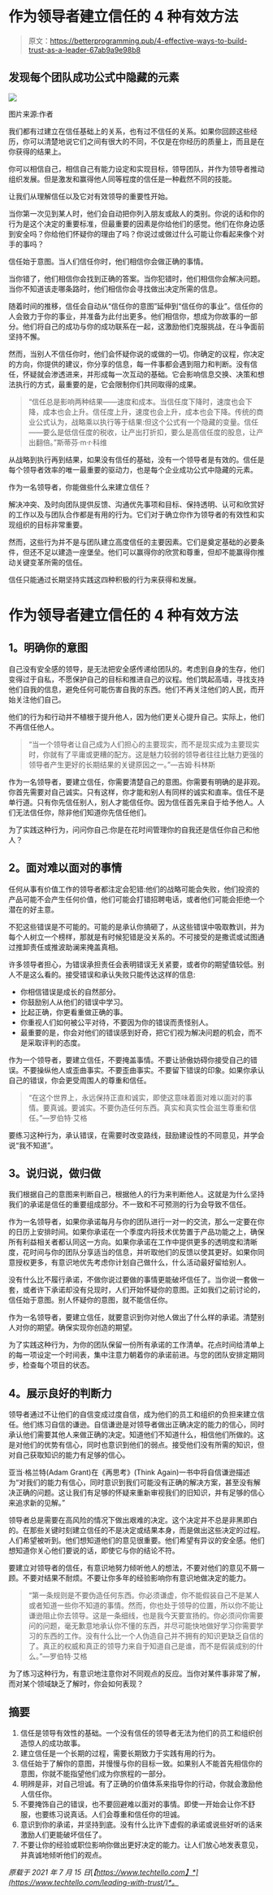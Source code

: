 # 作为领导者建立信任的 4 种有效方法

> 原文：<https://betterprogramming.pub/4-effective-ways-to-build-trust-as-a-leader-67ab9a9e98b8>

## 发现每个团队成功公式中隐藏的元素

![](img/10019bd9b6028dd98b6c5fb794f82809.png)

图片来源:作者

我们都有过建立在信任基础上的关系，也有过不信任的关系。如果你回顾这些经历，你可以清楚地说它们之间有很大的不同，不仅是在你经历的质量上，而且是在你获得的结果上。

你可以相信自己，相信自己有能力设定和实现目标，领导团队，并作为领导者推动组织发展。但是激发和赢得他人同等程度的信任是一种截然不同的技能。

让我们从理解信任以及它对有效领导的重要性开始。

当你第一次见到某人时，他们会自动把你列入朋友或敌人的类别。你说的话和你的行为是这个决定的重要标准，但最重要的因素是你给他们的感觉。他们在你身边感到安全吗？你给他们怀疑你的理由了吗？你说过或做过什么可能让你看起来像个对手的事吗？

信任始于意图。当人们信任你时，他们相信你会做正确的事情。

当你错了，他们相信你会找到正确的答案。当你犯错时，他们相信你会解决问题。当你不知道该走哪条路时，他们相信你会寻找做出决定所需的信息。

随着时间的推移，信任会自动从“信任你的意图”延伸到“信任你的事业”。信任你的人会致力于你的事业，并准备为此付出更多。他们相信你，想成为你故事的一部分。他们将自己的成功与你的成功联系在一起，这激励他们克服挑战，在斗争面前坚持不懈。

然而，当别人不信任你时，他们会怀疑你说的或做的一切。你确定的议程，你决定的方向，你提供的建议，你分享的信息，每一件事都会遇到阻力和判断。没有信任，怀疑就会渗透进来，并形成每一次互动的基础。它会影响信息交换、决策和想法执行的方式，最重要的是，它会限制你们共同取得的成果。

> “信任总是影响两种结果——速度和成本。当信任度下降时，速度也会下降，成本也会上升。信任度上升，速度也会上升，成本也会下降。传统的商业公式认为，战略乘以执行等于结果:但这个公式有一个隐藏的变量。信任——要么是低信任度的税收，让产出打折扣，要么是高信任度的股息，让产出翻倍。”斯蒂芬·m·r·科维

从战略到执行再到结果，如果没有信任的基础，没有一个领导者是有效的。信任是每个领导者效率的唯一最重要的驱动力，也是每个企业成功公式中隐藏的元素。

作为一名领导者，你能做些什么来建立信任？

解决冲突、及时向团队提供反馈、沟通优先事项和目标、保持透明、认可和欣赏好的工作以及与团队合作都是有用的行为。它们对于确立你作为领导者的有效性和实现组织的目标非常重要。

然而，这些行为并不是与团队建立高度信任的主要因素。它们是奠定基础的必要条件，但还不足以建造一座堡垒。他们可以赢得你的欣赏和尊重，但却不能赢得你推动关键变革所需的信任。

信任只能通过长期坚持实践这四种积极的行为来获得和发展。

# 作为领导者建立信任的 4 种有效方法

## **1。明确你的意图**

自己没有安全感的领导，是无法把安全感传递给团队的。考虑到自身的生存，他们变得过于自私，不愿保护自己的目标和推进自己的议程。他们筑起高墙，寻找支持他们自我的信息，避免任何可能伤害自我的东西。他们不再关注他们的人民，而开始关注他们自己。

他们的行为和行动并不植根于提升他人，因为他们更关心提升自己。实际上，他们不再信任他人。

> “当一个领导者让自己成为人们担心的主要现实，而不是现实成为主要现实时，你就有了平庸或更糟的配方。这是魅力较弱的领导者往往比魅力更强的领导者产生更好的长期结果的关键原因之一。”—吉姆·科林斯

作为一名领导者，要建立信任，你需要清楚自己的意图。你需要有明确的是非观。你首先需要对自己诚实。只有这样，你才能和别人有同样的诚实和直率。信任不是单行道。只有你先信任别人，别人才能信任你。因为信任首先来自于给予他人。人们无法信任你，除非他们知道你先信任他们。

为了实践这种行为，问问你自己:你是在花时间管理你的自我还是信任你自己和他人？

## **2。面对难以面对的事情**

任何从事有价值工作的领导者都注定会犯错:他们的战略可能会失败，他们投资的产品可能不会产生任何价值，他们可能会打错招聘电话，或者他们可能会拒绝一个潜在的好主意。

不犯这些错误是不可能的。可能的是承认你搞砸了，从这些错误中吸取教训，并为每个人树立一个榜样，那就是有时候犯错是没关系的。不可接受的是撒谎或试图通过推卸责任或推波助澜来掩盖真相。

许多领导者担心，为错误承担责任会表明错误无关紧要，或者你的期望值较低。别人不是这么看的。接受错误和承认失败只能传达这样的信息:

*   你相信错误是成长的自然部分。
*   你鼓励别人从他们的错误中学习。
*   比起正确，你更看重做正确的事。
*   你重视人们如何被公平对待，不要因为你的错误而责怪别人。
*   最重要的是，你会对他们的错误感到好奇，把它们视为解决问题的机会，而不是采取评判的态度。

作为一个领导者，要建立信任，不要掩盖事情。不要让骄傲妨碍你接受自己的错误。不要操纵他人或歪曲事实。不要歪曲事实。不要留下错误的印象。如果你承认自己的错误，你会更受周围人的尊重和信任。

> “在这个世界上，永远保持正直和诚实，即使这意味着面对难以面对的事情。要真诚。要诚实。不要伪造任何东西。真实和真实性会滋生尊重和信任。”—罗伯特·艾格

要练习这种行为，承认错误，在需要时改变路线，鼓励建设性的不同意见，并学会说“我不知道”。

## **3。说归说，做归做**

我们根据自己的意图来判断自己，根据他人的行为来判断他人。这就是为什么坚持我们的承诺是信任的重要组成部分。不一致和不可预测的行为会导致不信任。

作为一名领导者，如果你承诺每月与你的团队进行一对一的交流，那么一定要在你的日历上安排时间。如果你承诺在一个季度内将技术优势置于产品功能之上，确保所有利益相关者都认同这一方向。如果你承诺在工作中提供更多的透明度和清晰度，花时间与你的团队分享适当的信息，并听取他们的反馈以使其更好。如果你同意授权更多，有意识地优先考虑你计划自己做什么，什么活动最好留给别人。

没有什么比不履行承诺，不做你说过要做的事情更能破坏信任了。当你说一套做一套，或者许下承诺却没有兑现时，人们开始怀疑你的意图。正如我们之前讨论的，信任始于意图。别人怀疑你的意图，就不能信任你。

作为一名领导者，要建立信任，就要意识到你对他人做出了什么样的承诺。清楚别人对你的期望。确保实现你创造的期望。

为了实践这种行为，为你的团队保留一份所有承诺的工作清单。花点时间给清单上的每一项设定一个时间表，集中注意力朝着你的承诺前进。与您的团队安排定期同步，检查每个项目的状态。

## **4。展示良好的判断力**

领导者通过不让他们的自信变成过度自信，成为他们的员工和组织的负担来建立信任。他们练习自信的谦逊。自信谦逊是对领导者做出正确决定的能力的信心，同时承认他们需要其他人来做正确的决定。知道他们不知道什么，相信他们所做的。这是对他们的优势有信心，同时也意识到他们的弱点。接受他们没有所需的知识，但对自己获取知识的能力有足够的信心。

亚当·格兰特(Adam Grant)在《再思考》(Think Again)一书中将自信谦逊描述为“对我们的能力有信心，同时意识到我们可能没有正确的解决方案，甚至没有解决正确的问题。这让我们有足够的怀疑来重新审视我们的旧知识，并有足够的信心来追求新的见解。”

领导者总是需要在高风险的情况下做出艰难的决定。这个决定并不总是非黑即白的。在那些关键时刻建立信任的不是决定或结果本身，而是做出这些决定的过程。人们希望被听到。他们想知道他们的意见很重要。他们希望有异议的安全感。他们想知道你关心他们要说的话，即使它与你的结论不符。

要建立对领导者的信任，有意识地努力倾听他人的想法，不要对他们的意见不屑一顾。不要对结果不耐烦。不要让你多年的经验影响你有意识地做决定的能力。

> “第一条规则是不要伪造任何东西。你必须谦虚，你不能假装自己不是某人或者知道一些你不知道的事情。然而，你也处于领导的位置，所以你不能让谦逊阻止你去领导。这是一条细线，也是我今天要宣扬的。你必须问你需要问的问题，毫无歉意地承认你不懂的东西，并尽可能快地做好学习你需要学习的东西的工作。没有什么比一个人伪造自己并不拥有的知识更缺乏自信的了。真正的权威和真正的领导力来自于知道自己是谁，而不是假装成别的什么。”—罗伯特·艾格

为了练习这种行为，有意识地注意你对不同观点的反应。当你对某件事非常了解，而对某个领域缺乏了解时，你会如何表现？

## 摘要

1.  信任是领导有效性的基础。一个没有信任的领导者无法为他们的员工和组织创造惊人的成功故事。
2.  建立信任是一个长期的过程，需要长期致力于实践有用的行为。
3.  信任始于了解你的意图，并慢慢与你的目标一致。如果别人不能首先相信你的意图，你就不能指望他们成为你旅程的一部分。
4.  明辨是非，对自己坦诚。有了正确的价值体系来指导你的行动，你就会激励他人信任你。
5.  不要掩饰自己的错误，也不要回避难以面对的事情。即使一开始会让你不舒服，也要练习说真话。人们会尊重和信任你的坦诚。
6.  意识到你的承诺，并坚持到底。没有什么比许下虚假的承诺或说些好听的话来激励人们更能破坏信任了。
7.  不要让你的经验或职位影响你做出更好决定的能力。让人们放心地发表意见，并真诚地倾听他们的观点。

*原载于 2021 年 7 月 15 日*[*【https://www.techtello.com】*](https://www.techtello.com/leading-with-trust/)*。*